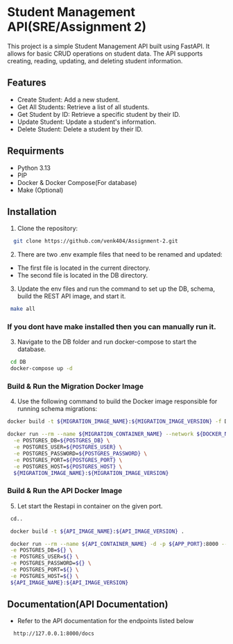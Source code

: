 
# Student Management API(SRE/Assignment 2)

This project is a simple Student Management API built using FastAPI. It allows for basic CRUD operations on student data. The API supports creating, reading, updating, and deleting student information.



## Features

- Create Student: Add a new student.
- Get All Students: Retrieve a list of all students.
- Get Student by ID: Retrieve a specific student by their ID.
- Update Student: Update a student's information.
- Delete Student: Delete a student by their ID.


## Requirments
- Python 3.13
- PIP
- Docker & Docker Compose(For database)
- Make (Optional)


## Installation
1) Clone the repository:

```bash
  git clone https://github.com/venk404/Assignment-2.git
```
2) There are two .env example files that need to be renamed and updated:

- The first file is located in the current directory.
- The second file is located in the DB directory.

3) Update the env files and run the command to set up the DB, schema, build the REST API image, and start it.
 ```bash
  make all
```
### If you dont have make installed then you can manually run it.

3) Navigate to the DB folder and run docker-compose to start the database.
 ```bash
  cd DB
  docker-compose up -d
```



### Build & Run the Migration Docker Image

4) Use the following command to build the Docker image responsible for running schema migrations:

```bash
docker build -t ${MIGRATION_IMAGE_NAME}:${MIGRATION_IMAGE_VERSION} -f DB/Schemas/Dockerfile .

docker run --rm --name ${MIGRATION_CONTAINER_NAME} --network ${DOCKER_NETWORK} \
  -e POSTGRES_DB=${POSTGRES_DB} \
  -e POSTGRES_USER=${POSTGRES_USER} \
  -e POSTGRES_PASSWORD=${POSTGRES_PASSWORD} \
  -e POSTGRES_PORT=${POSTGRES_PORT} \
  -e POSTGRES_HOST=${POSTGRES_HOST} \
  ${MIGRATION_IMAGE_NAME}:${MIGRATION_IMAGE_VERSION}
```

### Build & Run the API Docker Image

5) Let start the Restapi in container on the given port.
 ```bash
  cd..

  docker build -t ${API_IMAGE_NAME}:${API_IMAGE_VERSION} .

  docker run --rm --name ${API_CONTAINER_NAME} -d -p ${APP_PORT}:8000 --network ${DOCKER_NETWORK} \
  -e POSTGRES_DB=${} \
  -e POSTGRES_USER=${} \
  -e POSTGRES_PASSWORD=${} \
  -e POSTGRES_PORT=${} \
  -e POSTGRES_HOST=${} \
  ${API_IMAGE_NAME}:${API_IMAGE_VERSION}
```


## Documentation(API Documentation)

- Refer to the API documentation for the endpoints listed below
```bash
  http://127.0.0.1:8000/docs
```